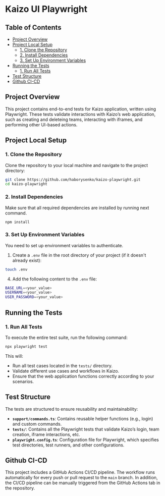 # Kaizo UI Playwright

## Table of Contents

- [Project Overview](#project-overview)
- [Project Local Setup](#project-setup)
  - [1. Clone the Repository](#1-clone-the-reposiory)
  - [2. Install Dependencies](#2-install-dependencies)
  - [3. Set Up Environment Variables](#3-set-up-environment-variables)
- [Running the Tests](#running-the-tests)
  - [1. Run All Tests](#1-run-all-tests)
- [Test Structure](#test-structure)
- [Github CI-CD](#github-ci-cd)

## Project Overview

This project contains end-to-end tests for Kaizo application, written using Playwright.
These tests validate interactions with Kaizo’s web application, such as creating and deleteing teams, interacting with iframes, and performing other UI-based actions.

## Project Local Setup

### 1. Clone the Repository

Clone the repository to your local machine and navigate to the project directory:

```bash
git clone https://github.com/haborysenko/kaizo-playwright.git
cd kaizo-playwright
```

### 2. Install Dependencies

Make sure that all required dependencies are installed by running next command.

```bash
npm install
```

### 3. Set Up Environment Variables

You need to set up environment variables to authenticate.

1. Create a `.env` file in the root directory of your project (if it doesn't already exist):

```bash
touch .env
```

4. Add the following content to the `.env` file:

```bash
BASE_URL=<your_value>
USERNAME=<your_value>
USER_PASSWORD=<your_value>
```

## Running the Tests

### 1. Run All Tests

To execute the entire test suite, run the following command:

```bash
npx playwright test
```

This will:

- Run all test cases located in the `tests/` directory.
- Validate different use cases and workflows in Kaizo.
- Ensure that the web application functions correctly according to your scenarios.

## Test Structure

The tests are structured to ensure reusability and maintainability:

- **`support/commands.ts`**: Contains reusable helper functions (e.g., login) and custom commands.
- **`tests/`**: Contains all the Playwright tests that validate Kaizo’s login, team creation, iframe interactions, etc.
- **`playwright.config.ts`**: Configuration file for Playwright, which specifies test directories, test runners, and other configurations.

## Github CI-CD

This project includes a GitHub Actions CI/CD pipeline.
The workflow runs automatically for every push or pull request to the `main` branch.
In addition, the CI/CD pipeline can be manually triggered from the GitHub Actions tab in the repository.
